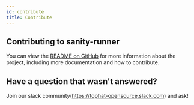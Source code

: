 ```yaml
---
id: contribute
title: Contribute
---
```


## Contributing to sanity-runner
You can view the [README on GitHub](http://github.com/tophat/sanity-runner) for more information about the project, including more documentation and how to contribute.

## Have a question that wasn't answered?

Join our slack community(https://tophat-opensource.slack.com) and ask!
